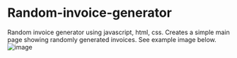 # Random-invoice-generator
Random invoice generator using javascript, html, css. Creates a simple main page showing randomly generated invoices. See example image below.
![image](https://github.com/bh1995/Random-invoice-generator/assets/55191733/d51c4b9d-2d30-415c-ba91-b9c59435e863)

